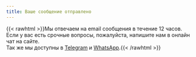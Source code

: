 ```yaml
---
title: Ваше сообщение отправлено
---
```


{{< rawhtml >}}Мы отвечаем на email сообщения в течение 12 часов. Если у вас есть срочные вопросы, пожалуйста, напишите нам в онлайн чат на сайте.<br>
Так же мы доступны в <a href="https://t.me/smartdiag_robot" target="_blank">Telegram</a> и <a href="https://wa.me/message/XVMV4LKBTXB4E1" target="_blank">WhatsApp</a>.{{< /rawhtml >}}
